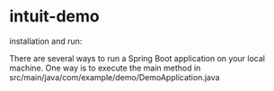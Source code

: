 # intuit-demo

installation and run:

There are several ways to run a Spring Boot application on your local machine. One way is to execute the main method in src/main/java/com/example/demo/DemoApplication.java

